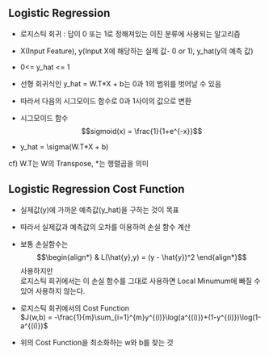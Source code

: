 ## Logistic Regression

- 로지스틱 회귀 : 답이 0 또는 1로 정해져있는 이진 분류에 사용되는 알고리즘  
- X(Input Feature), y(Input X에 해당하는 실제 값- 0 or 1), y_hat(y의 예측 값)  
- 0<= y_hat <= 1  
- 선형 회귀식인 y_hat = W.T*X + b는 0과 1의 범위를 벗어날 수 있음  
- 따라서 다음의 시그모이드 함수로 0과 1사이의 값으로 변환  
- 시그모이드 함수  
$$sigmoid(x) = \frac{1}{1+e^{-x}}$$  

- y_hat = \sigma(W.T*X + b)  

 cf) W.T는 W의 Transpose, *는 행렬곱을 의미  
 

## Logistic Regression Cost Function

- 실제값(y)에 가까운 예측값(y_hat)을 구하는 것이 목표  
- 따라서 실제값과 예측값의 오차를 이용하여 손실 함수 계산  
- 보통 손실함수는 $$\begin{align*} & L(\hat{y},y) = (y - \hat{y})^2 \end{align*}$$ 사용하지만  
  로지스틱 회귀에서는 이 손실 함수를 그대로 사용하면 Local Minumum에 빠질 수 있어 사용하지 않는다.  
  
- 로지스틱 회귀에서의 Cost Function  
$J(w,b) = -\frac{1}{m}\sum_{i=1}^{m}y^{(i)}\log(a^{(i)})+(1-y^{(i)})\log(1-a^{(i)})$
- 위의 Cost Function을 최소화하는 w와 b를 찾는 것

